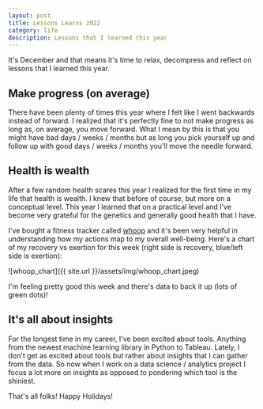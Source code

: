 ```yaml
---
layout: post
title: Lessons Learns 2022
category: life
description: Lessons that I learned this year
---
```

It\'s December and that means it\'s time to relax, decompress and reflect on lessons that I learned this year.

## Make progress (on average)
There have been plenty of times this year where I felt like I went backwards instead of forward. I realized that it\'s perfectly fine to not make progress as long as, on average, you move forward. What I mean by this is that you might have bad days / weeks / months but as long you pick yourself up and follow up with good days / weeks / months you\'ll move the needle forward. 

## Health is wealth
After a few random health scares this year I realized for the first time in my life that health is wealth. I knew that before of course, but more on a conceptual level. This year I learned that on a practical level and I\'ve become very grateful for the genetics and generally good health that I have.

I\'ve bought a fitness tracker called [whoop](https://www.whoop.com/) and it\'s been very helpful in understanding how my actions map to my overall well-being. Here\'s a chart of my recovery vs exertion for this week (right side is recovery, blue/left side is exertion):

![whoop_chart]({{ site.url }}/assets/img/whoop_chart.jpeg)

I\'m feeling pretty good this week and there\'s data to back it up (lots of green dots)!

## It\'s all about insights
For the longest time in my career, I\'ve been excited about tools. Anything from the newest machine learning library in Python to Tableau. Lately, I don\'t get as excited about tools but rather about insights that I can gather from the data. So now when I work on a data science / analytics project I focus a lot more on insights as opposed to pondering which tool is the shiniest. 

That\'s all folks! Happy Holidays!